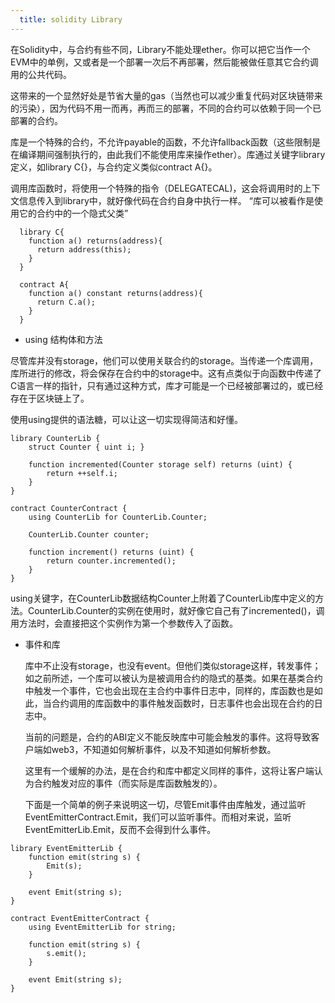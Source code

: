 ```yaml
---
  title: solidity Library
---
```


在Solidity中，与合约有些不同，Library不能处理ether。你可以把它当作一个EVM中的单例，又或者是一个部署一次后不再部署，然后能被做任意其它合约调用的公共代码。

这带来的一个显然好处是节省大量的gas（当然也可以减少重复代码对区块链带来的污染），因为代码不用一而再，再而三的部署，不同的合约可以依赖于同一个已部署的合约。

库是一个特殊的合约，不允许payable的函数，不允许fallback函数（这些限制是在编译期间强制执行的，由此我们不能使用库来操作ether）。库通过关键字library定义，如library C{}，与合约定义类似contract A{}。

调用库函数时，将使用一个特殊的指令（DELEGATECAL)，这会将调用时的上下文信息传入到library中，就好像代码在合约自身中执行一样。 “库可以被看作是使用它的合约中的一个隐式父类”

```
  library C{
    function a() returns(address){
      return address(this);
    }
  }

  contract A{
    function a() constant returns(address){
      return C.a();
    }
  }
```

- using 结构体和方法

尽管库并没有storage，他们可以使用关联合约的storage。当传递一个库调用，库所进行的修改，将会保存在合约中的storage中。这有点类似于向函数中传递了C语言一样的指针，只有通过这种方式，库才可能是一个已经被部署过的，或已经存在于区块链上了。

使用using提供的语法糖，可以让这一切实现得简洁和好懂。
```
library CounterLib {
    struct Counter { uint i; }

    function incremented(Counter storage self) returns (uint) {
        return ++self.i;
    }
}

contract CounterContract {
    using CounterLib for CounterLib.Counter;

    CounterLib.Counter counter;

    function increment() returns (uint) {
        return counter.incremented();
    }
}
```
using关键字，在CounterLib数据结构Counter上附着了CounterLib库中定义的方法。CounterLib.Counter的实例在使用时，就好像它自己有了incremented()，调用方法时，会直接把这个实例作为第一个参数传入了函数。

- 事件和库

  库中不止没有storage，也没有event。但他们类似storage这样，转发事件；
  如之前所述，一个库可以被认为是被调用合约的隐式的基类。如果在基类合约中触发一个事件，它也会出现在主合约中事件日志中，同样的，库函数也是如此，当合约调用的库函数中的事件触发函数时，日志事件也会出现在合约的日志中。

  当前的问题是，合约的ABI定义不能反映库中可能会触发的事件。这将导致客户端如web3，不知道如何解析事件，以及不知道如何解析参数。

  这里有一个缓解的办法，是在合约和库中都定义同样的事件，这将让客户端认为合约触发对应的事件（而实际是库函数触发的）。

  下面是一个简单的例子来说明这一切，尽管Emit事件由库触发，通过监听EventEmitterContract.Emit，我们可以监听事件。而相对来说，监听EventEmitterLib.Emit，反而不会得到什么事件。

```
library EventEmitterLib {
    function emit(string s) {
        Emit(s);
    }

    event Emit(string s);
}

contract EventEmitterContract {
    using EventEmitterLib for string;

    function emit(string s) {
        s.emit();
    }

    event Emit(string s);
}
```
